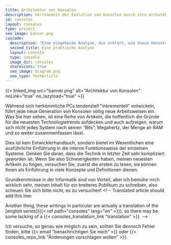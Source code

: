 ```yaml
---
title: Architektur von Konsolen
description: Verständnis der Evolution von Konsolen durch ihre Architektur
id: consoles
layout: consoles
type: project
seo_image: banner.png
cascade:
  description: "Eine eingehende Analyse, die erklärt, wie diese Konsole intern funktioniert"
  second_title: Eine praktische Analyse
  layout: console
  type: console
  image_dir: consoles
  shareicons: true
  seo_image: diagram.png
  seo_type: TechArticle
---
```


{{< linked_img src="banner.png" alt="Architektur von Konsolen" noLink="true" no_lazyload="true" >}}

Während sich herkömmliche PCs tendenziell "inkrementell" entwickeln, führt jede neue Generation von Konsolen völlig neue Arbeitsweisen ein. Was Sie hier sehen, ist eine Reihe von Artikeln, die hoffentlich die Gründe für die neuesten Technologietrends aufdecken und auch aufzeigen, warum sich nicht jedes System nach seinen "Bits", Megahertz, der Menge an RAM und so weiter zusammenfassen lässt.

Dies ist kein Entwicklerhandbuch, sondern bietet im Wesentlichen eine ausführliche Einführung in die interne Funktionsweise der einzelnen Systeme. Denken Sie daran, dass die Technik in letzter Zeit sehr kompliziert geworden ist. Wenn Sie also Schwierigkeiten haben, meinen neuesten Artikeln zu folgen, versuchen Sie, zuerst die ersten zu lesen, sie können Ihnen als Einführung in viele Konzepte und Definitionen dienen.

Grundkenntnisse in der Informatik sind von Vorteil, aber ich bemühe mich wirklich sehr, meinen Inhalt für ein breiteres Publikum zu schreiben, also scheuen Sie sich bitte nicht, es zu versuchen! <!-- 
Translated article should add this line:

Another thing, these writings in particular are actually a translation of the [english series]({{< ref path="consoles" lang="en" >}}), so there may be some lacking of a {{< consoles_translation_link "translation" >}}.
-->

Ich versuche, so genau wie möglich zu sein, sollten Sie dennoch Fehler finden, bitte {{< email "benachrichtigen Sie mich" >}} oder {{< consoles_repo_link "Änderungen vorschlagen wollen" >}}.